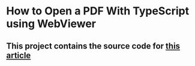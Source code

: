 # How to Open a PDF With TypeScript using WebViewer

## This project contains the source code for [this article](https://www.pdftron.com/blog/typescript/how-to-build-a-typescript-pdf-viewer)
